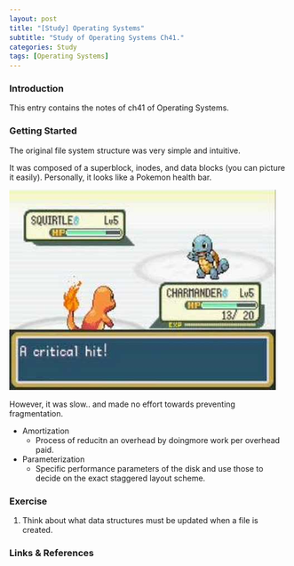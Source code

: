 ```yaml
---
layout: post
title: "[Study] Operating Systems"
subtitle: "Study of Operating Systems Ch41."
categories: Study
tags: [Operating Systems]
---
```

### Introduction

This entry contains the notes of ch41 of Operating Systems.

### Getting Started

The original file system structure was very simple and intuitive.

It was composed of a superblock, inodes, and data blocks (you can picture it easily). Personally, it looks like a Pokemon health bar.

![1685878269120](image/2023-06-04-[Study]-Operating_Systems-Ch41/1685878269120.png)

However, it was slow.. and made no effort towards preventing fragmentation.

* Amortization
  * Process of reducitn an overhead by doingmore work per overhead paid.
* Parameterization
  * Specific performance parameters of the disk and use those to decide on the exact staggered layout scheme.

### Exercise

1. Think about what data structures must be updated when a file is created.


### Links & References
